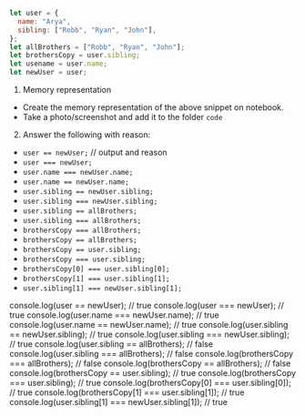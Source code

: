 ```js
let user = {
  name: "Arya",
  sibling: ["Robb", "Ryan", "John"],
};
let allBrothers = ["Robb", "Ryan", "John"];
let brothersCopy = user.sibling;
let usename = user.name;
let newUser = user;
```

1. Memory representation

- Create the memory representation of the above snippet on notebook.
- Take a photo/screenshot and add it to the folder `code`

<!-- To add this image here use ![name](./hello.jpg) -->

2. Answer the following with reason:

- `user == newUser;` // output and reason
- `user === newUser;`
- `user.name === newUser.name;`
- `user.name == newUser.name;`
- `user.sibling == newUser.sibling;`
- `user.sibling === newUser.sibling;`
- `user.sibling == allBrothers;`
- `user.sibling === allBrothers;`
- `brothersCopy === allBrothers;`
- `brothersCopy == allBrothers;`
- `brothersCopy == user.sibling;`
- `brothersCopy === user.sibling;`
- `brothersCopy[0] === user.sibling[0];`
- `brothersCopy[1] === user.sibling[1];`
- `user.sibling[1] === newUser.sibling[1];`

console.log(user == newUser); // true
console.log(user === newUser); // true
console.log(user.name === newUser.name); // true
console.log(user.name == newUser.name); // true
console.log(user.sibling == newUser.sibling); // true
console.log(user.sibling === newUser.sibling); // true
console.log(user.sibling == allBrothers); // false
console.log(user.sibling === allBrothers); // false
console.log(brothersCopy === allBrothers); // false
console.log(brothersCopy == allBrothers); // false
console.log(brothersCopy == user.sibling); // true
console.log(brothersCopy === user.sibling); // true
console.log(brothersCopy[0] === user.sibling[0]); // true
console.log(brothersCopy[1] === user.sibling[1]); // true
console.log(user.sibling[1] === newUser.sibling[1]); // true
